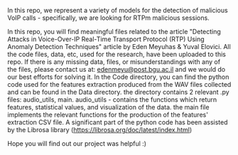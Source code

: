 In this repo, we represent a variety of models for the detection of malicious VoIP calls - specifically, we are looking for RTPm malicious sessions.


In this repo, you will find meaningful files related to the article "Detecting Attacks in Voice-Over-IP Real-Time Transport Protocol (RTP) Using Anomaly Detection Techniques" article by Eden Meyuhas & Yuval Elovici.
All the code files, data, etc, used for the research, have been uploaded to this repo. 
If there is any missing data, files, or misunderstandings with any of the files, please contact us at: edenmeyu@post.bgu.ac.il 
and we would do our best efforts for solving it. 
In the Code directory, you can find the python code used for the features extraction produced from the WAV files collected 
and can be found in the Data directory. 
the directory contains 2 relevant .py files: audio_utils, main. 
audio_utils - contains the functions which return features, statistical values, and visualization of the data. 
the main file implements the relevant functions for the production of the features' extraction CSV file. 
A significant part of the python code has been assisted by the Librosa library (https://librosa.org/doc/latest/index.html) 


Hope you will find out our project was helpful :) 
